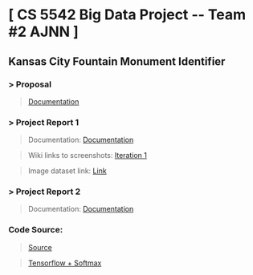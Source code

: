 # [ CS 5542 Big Data Project -- Team #2 AJNN ]
## Kansas City Fountain Monument Identifier 

### > Proposal
> <a href="https://github.com/datarocksAmy/BigDataProject/blob/master/Project%20Proposal/CS%205542%20Team%20%232%20Proposal%20.pdf"> Documentation </a>

### > Project Report 1
> Documentation:
> <a href="https://github.com/datarocksAmy/BigDataProject/blob/master/Project%20Report%201/Documentation/CS%205542%20Team%20%232%20Report%201.pdf"> Documentation </a>

> Wiki links to screenshots:
<a href="https://github.com/datarocksAmy/BigDataProject/wiki/Iteration-1">Iteration 1</a>

> Image dataset link:
> <a href="https://www.dropbox.com/sh/tsxmoym5hiwy8t4/AACv5m80d5OiKLx4HM3V0vkTa?dl=0"> Link </a>



### > Project Report 2
> Documentation:
> <a href="https://github.com/datarocksAmy/BigDataProject/blob/master/Project%20Report%202/CS%205542%20Team%20%232%20Report%202.pdf"> Documentation </a>

### Code Source:
> <a href="https://github.com/datarocksAmy/BigDataProject/tree/master/Source"> Source </a>

> <a href="https://github.com/datarocksAmy/BigDataProject/tree/master/Source/TensorFlow"> Tensorflow + Softmax </a>
